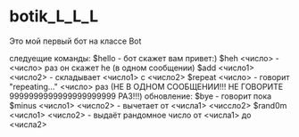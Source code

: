 # botik_L_L_L

Это мой первый бот на классе Bot

следуещие команды:
$hello - бот скажет вам привет:)
$heh <число> - <число> раз он скажет he (в одном сообщении)
$add <число1> <число2> - складывает <число1> с <число2>
$repeat <число> - говорит "repeating..." <число> раз (НЕ В ОДНОМ СООБЩЕНИИ!!! НЕ ГОВОРИТЕ 9999999999999999999999 РАЗ!!!)
обновление:
$bye - говорит пока
$minus <число1> <число2> - вычетает от <числа1> <чиссло2>
$rand0m <число1> <число2> - выдаёт рандомное число от <числа1> до <числа2>
